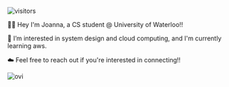 ![visitors](https://visitor-badge.laobi.icu/badge?page_id=madushadhanushka.madushadhanushka)

👋🏻 Hey I'm Joanna, a CS student @ University of Waterloo!!

🌱 I’m interested in system design and cloud computing, and I'm currently learning aws. 

☁️ Feel free to reach out if you're interested in connecting!!

<img src="https://github-readme-stats.vercel.app/api/top-langs?username=sunray4&show_icons=true&locale=en&theme=chartreuse-dark" alt="ovi" />

<!--
**sunray4/sunray4** is a ✨ _special_ ✨ repository because its `README.md` (this file) appears on your GitHub profile.

Here are some ideas to get you started:

- 🔭 I’m currently working on ...
- 🌱 I’m currently learning ...
- 👯 I’m looking to collaborate on ...
- 🤔 I’m looking for help with ...
- 💬 Ask me about ...
- 📫 How to reach me: ...
- 😄 Pronouns: ...
- ⚡ Fun fact: ...
-->

